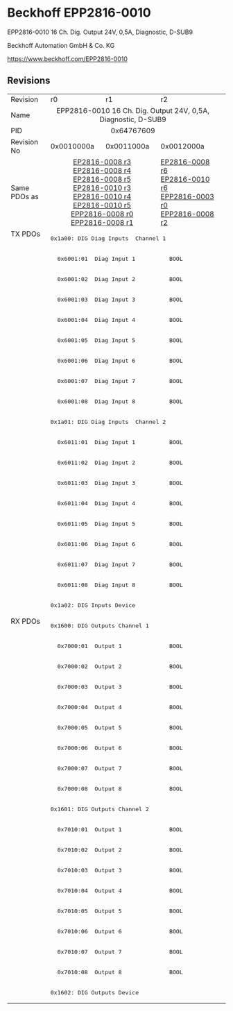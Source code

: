 # Beckhoff EPP2816-0010

EPP2816-0010 16 Ch. Dig. Output 24V, 0,5A, Diagnostic, D-SUB9

Beckhoff Automation GmbH & Co. KG

https://www.beckhoff.com/EPP2816-0010

## Revisions
<table>
<tr >
<td>Revision</td>
<td><div class="foo">r0</div></td>
<td><div class="foo">r1</div></td>
<td><div class="foo">r2</div></td>
</tr>
<tr >
<td>Name</td>
<td colspan=3 align="center"><div class="foo">EPP2816-0010 16 Ch. Dig. Output 24V, 0,5A, Diagnostic, D-SUB9</div></td>
</tr>
<tr >
<td>PID</td>
<td colspan=3 align="center"><div class="foo">0x64767609</div></td>
</tr>
<tr >
<td>Revision No</td>
<td><div class="foo">0x0010000a</div></td>
<td><div class="foo">0x0011000a</div></td>
<td><div class="foo">0x0012000a</div></td>
</tr>
<tr >
<td>Same PDOs as</td>
<td colspan=2 align="center"><div class="foo"><a href="EP2816-0008">EP2816-0008 r3</a><br/><a href="EP2816-0008">EP2816-0008 r4</a><br/><a href="EP2816-0008">EP2816-0008 r5</a><br/><a href="EP2816-0010">EP2816-0010 r3</a><br/><a href="EP2816-0010">EP2816-0010 r4</a><br/><a href="EP2816-0010">EP2816-0010 r5</a><br/><a href="EPP2816-0008">EPP2816-0008 r0</a><br/><a href="EPP2816-0008">EPP2816-0008 r1</a></div></td>
<td><div class="foo"><a href="EP2816-0008">EP2816-0008 r6</a><br/><a href="EP2816-0010">EP2816-0010 r6</a><br/><a href="EPP2816-0003">EPP2816-0003 r0</a><br/><a href="EPP2816-0008">EPP2816-0008 r2</a></div></td>
</tr>
<tr class="txpdo pdosection">
<td rowspan=19 valign=top>TX PDOs</td>
<td colspan=3 align="left"><pre>0x1a00: DIG Diag Inputs  Channel 1</pre></td>
<td></td>
</tr>
<tr class="txpdo">
<td colspan=3 align="left"><pre>  0x6001:01  Diag Input 1          BOOL</pre></td>
</tr>
<tr class="txpdo">
<td colspan=3 align="left"><pre>  0x6001:02  Diag Input 2          BOOL</pre></td>
</tr>
<tr class="txpdo">
<td colspan=3 align="left"><pre>  0x6001:03  Diag Input 3          BOOL</pre></td>
</tr>
<tr class="txpdo">
<td colspan=3 align="left"><pre>  0x6001:04  Diag Input 4          BOOL</pre></td>
</tr>
<tr class="txpdo">
<td colspan=3 align="left"><pre>  0x6001:05  Diag Input 5          BOOL</pre></td>
</tr>
<tr class="txpdo">
<td colspan=3 align="left"><pre>  0x6001:06  Diag Input 6          BOOL</pre></td>
</tr>
<tr class="txpdo">
<td colspan=3 align="left"><pre>  0x6001:07  Diag Input 7          BOOL</pre></td>
</tr>
<tr class="txpdo">
<td colspan=3 align="left"><pre>  0x6001:08  Diag Input 8          BOOL</pre></td>
</tr>
<tr class="txpdo pdosection">
<td colspan=3 align="left"><pre>0x1a01: DIG Diag Inputs  Channel 2</pre></td>
</tr>
<tr class="txpdo">
<td colspan=3 align="left"><pre>  0x6011:01  Diag Input 1          BOOL</pre></td>
</tr>
<tr class="txpdo">
<td colspan=3 align="left"><pre>  0x6011:02  Diag Input 2          BOOL</pre></td>
</tr>
<tr class="txpdo">
<td colspan=3 align="left"><pre>  0x6011:03  Diag Input 3          BOOL</pre></td>
</tr>
<tr class="txpdo">
<td colspan=3 align="left"><pre>  0x6011:04  Diag Input 4          BOOL</pre></td>
</tr>
<tr class="txpdo">
<td colspan=3 align="left"><pre>  0x6011:05  Diag Input 5          BOOL</pre></td>
</tr>
<tr class="txpdo">
<td colspan=3 align="left"><pre>  0x6011:06  Diag Input 6          BOOL</pre></td>
</tr>
<tr class="txpdo">
<td colspan=3 align="left"><pre>  0x6011:07  Diag Input 7          BOOL</pre></td>
</tr>
<tr class="txpdo">
<td colspan=3 align="left"><pre>  0x6011:08  Diag Input 8          BOOL</pre></td>
</tr>
<tr class="txpdo pdosection">
<td colspan=3 align="left"><pre>0x1a02: DIG Inputs Device</pre></td>
</tr>
<tr class="rxpdo pdosection">
<td rowspan=19 valign=top>RX PDOs</td>
<td colspan=3 align="left"><pre>0x1600: DIG Outputs Channel 1</pre></td>
<td></td>
</tr>
<tr class="rxpdo">
<td colspan=3 align="left"><pre>  0x7000:01  Output 1              BOOL</pre></td>
</tr>
<tr class="rxpdo">
<td colspan=3 align="left"><pre>  0x7000:02  Output 2              BOOL</pre></td>
</tr>
<tr class="rxpdo">
<td colspan=3 align="left"><pre>  0x7000:03  Output 3              BOOL</pre></td>
</tr>
<tr class="rxpdo">
<td colspan=3 align="left"><pre>  0x7000:04  Output 4              BOOL</pre></td>
</tr>
<tr class="rxpdo">
<td colspan=3 align="left"><pre>  0x7000:05  Output 5              BOOL</pre></td>
</tr>
<tr class="rxpdo">
<td colspan=3 align="left"><pre>  0x7000:06  Output 6              BOOL</pre></td>
</tr>
<tr class="rxpdo">
<td colspan=3 align="left"><pre>  0x7000:07  Output 7              BOOL</pre></td>
</tr>
<tr class="rxpdo">
<td colspan=3 align="left"><pre>  0x7000:08  Output 8              BOOL</pre></td>
</tr>
<tr class="rxpdo pdosection">
<td colspan=3 align="left"><pre>0x1601: DIG Outputs Channel 2</pre></td>
</tr>
<tr class="rxpdo">
<td colspan=3 align="left"><pre>  0x7010:01  Output 1              BOOL</pre></td>
</tr>
<tr class="rxpdo">
<td colspan=3 align="left"><pre>  0x7010:02  Output 2              BOOL</pre></td>
</tr>
<tr class="rxpdo">
<td colspan=3 align="left"><pre>  0x7010:03  Output 3              BOOL</pre></td>
</tr>
<tr class="rxpdo">
<td colspan=3 align="left"><pre>  0x7010:04  Output 4              BOOL</pre></td>
</tr>
<tr class="rxpdo">
<td colspan=3 align="left"><pre>  0x7010:05  Output 5              BOOL</pre></td>
</tr>
<tr class="rxpdo">
<td colspan=3 align="left"><pre>  0x7010:06  Output 6              BOOL</pre></td>
</tr>
<tr class="rxpdo">
<td colspan=3 align="left"><pre>  0x7010:07  Output 7              BOOL</pre></td>
</tr>
<tr class="rxpdo">
<td colspan=3 align="left"><pre>  0x7010:08  Output 8              BOOL</pre></td>
</tr>
<tr class="rxpdo pdosection">
<td colspan=3 align="left"><pre>0x1602: DIG Outputs Device</pre></td>
</tr>
</table>
